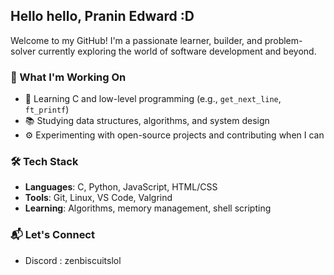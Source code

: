 ## Hello hello, Pranin Edward :D

Welcome to my GitHub! I'm a passionate learner, builder, and problem-solver currently exploring the world of software development and beyond.

### 🚀 What I'm Working On
- 🧠 Learning C and low-level programming (e.g., `get_next_line`, `ft_printf`)
- 📚 Studying data structures, algorithms, and system design
- ⚙️ Experimenting with open-source projects and contributing when I can

### 🛠 Tech Stack
- **Languages**: C, Python, JavaScript, HTML/CSS
- **Tools**: Git, Linux, VS Code, Valgrind
- **Learning**: Algorithms, memory management, shell scripting

### 📬 Let's Connect
- Discord : zenbiscuitslol
